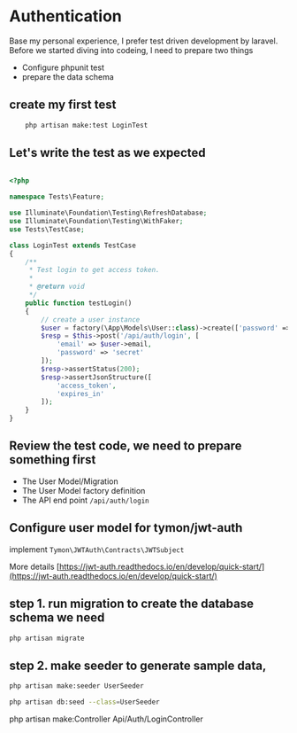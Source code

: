 # Authentication

Base my personal experience, I prefer test driven development by laravel. Before we started diving into codeing, I need to prepare two things

- Configure phpunit test
- prepare the data schema

## create my first test

```bash
    php artisan make:test LoginTest
```

## Let's write the test as we expected

``` php

<?php

namespace Tests\Feature;

use Illuminate\Foundation\Testing\RefreshDatabase;
use Illuminate\Foundation\Testing\WithFaker;
use Tests\TestCase;

class LoginTest extends TestCase
{
    /**
     * Test login to get access token.
     *
     * @return void
     */
    public function testLogin()
    {
        // create a user instance
        $user = factory(\App\Models\User::class)->create(['password' => 'secret', 'username' => 'tookit','email'=>'wangqiangshen@gmail.com','flag' => 1]);
        $resp = $this->post('/api/auth/login', [
            'email' => $user->email,
            'password' => 'secret'
        ]);
        $resp->assertStatus(200);
        $resp->assertJsonStructure([
            'access_token',
            'expires_in'
        ]);
    }
}

```

## Review the test code,  we need to prepare something first

- The User Model/Migration
- The User Model factory definition
- The API end point `/api/auth/login`


## Configure user model for tymon/jwt-auth

implement `Tymon\JWTAuth\Contracts\JWTSubject`

More details [https://jwt-auth.readthedocs.io/en/develop/quick-start/](https://jwt-auth.readthedocs.io/en/develop/quick-start/)

## step 1. run migration to create the database schema we need


```bash
php artisan migrate

```

## step 2. make seeder to generate sample data,

```bash
php artisan make:seeder UserSeeder

php artisan db:seed --class=UserSeeder

```

php artisan make:Controller Api/Auth/LoginController
